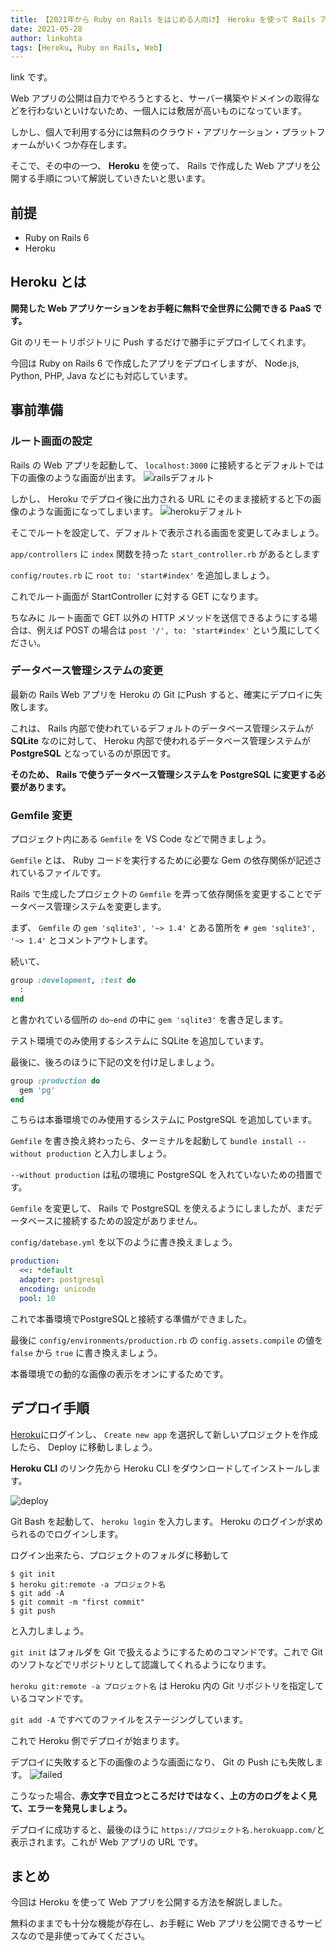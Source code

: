 ```yaml
---
title: 【2021年から Ruby on Rails をはじめる人向け】 Heroku を使って Rails アプリを公開する手順
date: 2021-05-28
author: linkohta
tags: [Heroku, Ruby on Rails, Web]
---
```


link です。

Web アプリの公開は自力でやろうとすると、サーバー構築やドメインの取得などを行わないといけないため、一個人には敷居が高いものになっています。

しかし、個人で利用する分には無料のクラウド・アプリケーション・プラットフォームがいくつか存在します。

そこで、その中の一つ、 **Heroku** を使って、 Rails で作成した Web アプリを公開する手順について解説していきたいと思います。

## 前提

- Ruby on Rails 6
- Heroku

## Heroku とは

**開発した Web アプリケーションをお手軽に無料で全世界に公開できる PaaS です。**

Git のリモートリポジトリに Push するだけで勝手にデプロイしてくれます。

今回は Ruby on Rails 6 で作成したアプリをデプロイしますが、 Node.js, Python, PHP, Java などにも対応しています。

## 事前準備

### ルート画面の設定

Rails の Web アプリを起動して、 `localhost:3000` に接続するとデフォルトでは下の画像のような画面が出ます。
![railsデフォルト](https://mseeeen.msen.jp/wp-content/uploads/2021/04/rails.png)

しかし、 Heroku でデプロイ後に出力される URL にそのまま接続すると下の画像のような画面になってしまいます。
![herokuデフォルト](https://mseeeen.msen.jp/wp-content/uploads/2021/05/2021-05-13_11h00_59.png)

そこでルートを設定して、デフォルトで表示される画面を変更してみましょう。

`app/controllers` に `index` 関数を持った `start_controller.rb` があるとします

`config/routes.rb` に `root to: 'start#index'` を追加しましょう。

これでルート画面が StartController に対する GET になります。

ちなみに ルート画面で GET 以外の HTTP メソッドを送信できるようにする場合は、例えば POST の場合は `post '/', to: 'start#index'` という風にしてください。

### データベース管理システムの変更

最新の Rails Web アプリを Heroku の Git にPush すると、確実にデプロイに失敗します。

これは、 Rails 内部で使われているデフォルトのデータベース管理システムが **SQLite** なのに対して、 Heroku 内部で使われるデータベース管理システムが **PostgreSQL** となっているのが原因です。

**そのため、 Rails で使うデータベース管理システムを PostgreSQL に変更する必要があります。**

### Gemfile 変更

プロジェクト内にある `Gemfile` を VS Code などで開きましょう。

`Gemfile` とは、 Ruby コードを実行するために必要な Gem の依存関係が記述されているファイルです。

Rails で生成したプロジェクトの `Gemfile` を弄って依存関係を変更することでデータベース管理システムを変更します。

まず、 `Gemfile` の `gem 'sqlite3', '~> 1.4'` とある箇所を `# gem 'sqlite3', '~> 1.4'` とコメントアウトします。

続いて、
```rb
group :development, :test do
  :
end
```
と書かれている個所の `do~end` の中に `gem 'sqlite3'` を書き足します。

テスト環境でのみ使用するシステムに SQLite を追加しています。

最後に、後ろのほうに下記の文を付け足しましょう。
```rb
group :production do
  gem 'pg'
end
```

こちらは本番環境でのみ使用するシステムに PostgreSQL を追加しています。

`Gemfile` を書き換え終わったら、ターミナルを起動して `bundle install --without production` と入力しましょう。

`--without production` は私の環境に PostgreSQL を入れていないための措置です。

`Gemfile` を変更して、 Rails で PostgreSQL を使えるようにしましたが、まだデータベースに接続するための設定がありません。

`config/datebase.yml` を以下のように書き換えましょう。
```yml
production:
  <<: *default
  adapter: postgresql
  encoding: unicode
  pool: 10
```
これで本番環境でPostgreSQLと接続する準備ができました。

最後に `config/environments/production.rb` の `config.assets.compile` の値を `false` から `true` に書き換えましょう。

本番環境での動的な画像の表示をオンにするためです。

## デプロイ手順
[Heroku](https://id.heroku.com/login)にログインし、 `Create new app` を選択して新しいプロジェクトを作成したら、 Deploy に移動しましょう。

**Heroku CLI** のリンク先から Heroku CLI をダウンロードしてインストールします。

![deploy](https://mseeeen.msen.jp/wp-content/uploads/2021/05/2021-05-19_13h09_50-e1621397934822.png)

Git Bash を起動して、 `heroku login` を入力します。 Heroku のログインが求められるのでログインします。

ログイン出来たら、プロジェクトのフォルダに移動して
```
$ git init
$ heroku git:remote -a プロジェクト名
$ git add -A
$ git commit -m "first commit"
$ git push
```
と入力しましょう。

`git init` はフォルダを Git で扱えるようにするためのコマンドです。これで Git のソフトなどでリポジトリとして認識してくれるようになります。

`heroku git:remote -a プロジェクト名` は Heroku 内の Git リポジトリを指定しているコマンドです。

`git add -A` ですべてのファイルをステージングしています。

これで Heroku 側でデプロイが始まります。

デプロイに失敗すると下の画像のような画面になり、 Git の Push にも失敗します。
![failed](https://mseeeen.msen.jp/wp-content/uploads/2021/05/2021-05-13_14h22_12.png)

こうなった場合、**赤文字で目立つところだけではなく、上の方のログをよく見て、エラーを発見しましょう。**

デプロイに成功すると、最後のほうに `https://プロジェクト名.herokuapp.com/`と表示されます。これが Web アプリの URL です。

## まとめ

今回は Heroku を使って Web アプリを公開する方法を解説しました。

無料のままでも十分な機能が存在し、お手軽に Web アプリを公開できるサービスなので是非使ってみてください。